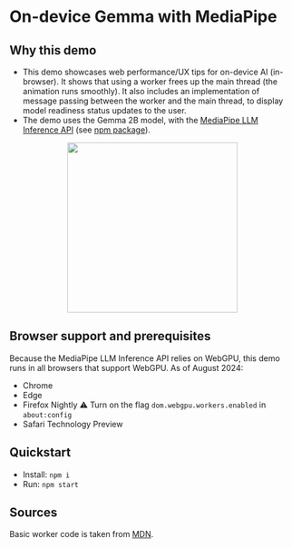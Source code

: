 # On-device Gemma with MediaPipe

## Why this demo

* This demo showcases web performance/UX tips for on-device AI (in-browser). It shows that using a worker frees up the main thread (the animation runs smoothly). It also includes an implementation of message passing between the worker and the main thread, to display model readiness status updates to the user.
* The demo uses the Gemma 2B model, with the [MediaPipe LLM Inference API](https://ai.google.dev/edge/mediapipe/solutions/genai/llm_inference/web_js) (see [npm package](https://www.npmjs.com/package/@mediapipe/tasks-genai)).

<p align="center">
  <img src="https://github.com/user-attachments/assets/81608430-0b28-4a45-9d14-df619b20b9e7" width="300"/>
</p>

## Browser support and prerequisites
Because the MediaPipe LLM Inference API relies on WebGPU, this demo runs in all browsers that support WebGPU. As of August 2024:
* Chrome
* Edge
* Firefox Nightly ⚠️ Turn on the flag `dom.webgpu.workers.enabled` in `about:config`
* Safari Technology Preview

## Quickstart

- Install: `npm i`
- Run: `npm start`

## Sources

Basic worker code is taken from [MDN](https://developer.mozilla.org/en-US/docs/Web/API/Worker).
